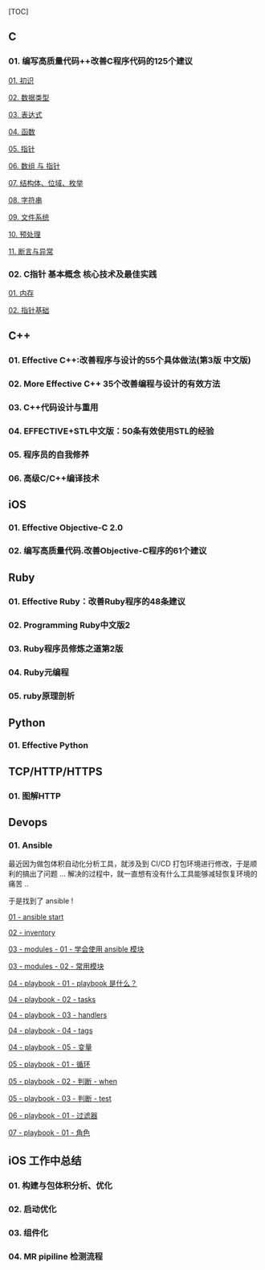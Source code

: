 [TOC]

## C

### 01. 编写高质量代码++改善C程序代码的125个建议

[01. 初识](./125_Suggestions_Writing_High_Quality_Code_for_c/01/initial.md)

[02. 数据类型](./125_Suggestions_Writing_High_Quality_Code_for_c/02/data_type.md)

[03. 表达式](./125_Suggestions_Writing_High_Quality_Code_for_c/03/expression.md)

[04. 函数](./125_Suggestions_Writing_High_Quality_Code_for_c/04/function.md)

[05. 指针](./125_Suggestions_Writing_High_Quality_Code_for_c/05/pointer.md)

[06. 数组 与 指针](./125_Suggestions_Writing_High_Quality_Code_for_c/06/array_pointer.md)

[07. 结构体、位域、枚举](./125_Suggestions_Writing_High_Quality_Code_for_c/07/struct.md)

[08. 字符串](./125_Suggestions_Writing_High_Quality_Code_for_c/08/string.md)

[09. 文件系统](./125_Suggestions_Writing_High_Quality_Code_for_c/09/io.md)

[10. 预处理](./125_Suggestions_Writing_High_Quality_Code_for_c/10/pre_processing.md)

[11. 断言与异常](./125_Suggestions_Writing_High_Quality_Code_for_c/11/assert.md)



### 02. C指针 基本概念 核心技术及最佳实践

[01. 内存](./c_pointer_best_practices/01/memory.md)

[02. 指针基础](./c_pointer_best_practices/02/point_basic.md)

## C++

### 01. Effective C++:改善程序与设计的55个具体做法(第3版 中文版)



### 02. More Effective C++  35个改善编程与设计的有效方法



### 03. C++代码设计与重用



### 04. EFFECTIVE+STL中文版：50条有效使用STL的经验



### 05. 程序员的自我修养



### 06. 高级C/C++编译技术





## iOS

### 01. Effective Objective-C 2.0



### 02. 编写高质量代码.改善Objective-C程序的61个建议







## Ruby

### 01. Effective Ruby：改善Ruby程序的48条建议



### 02. Programming Ruby中文版2



### 03. Ruby程序员修炼之道第2版



### 04. Ruby元编程



### 05. ruby原理剖析





## Python

### 01. Effective Python





## TCP/HTTP/HTTPS

### 01. 图解HTTP





## Devops

### 01. Ansible

最近因为做包体积自动化分析工具，就涉及到 CI/CD 打包环境进行修改，于是顺利的搞出了问题 … 解决的过程中，就一直想有没有什么工具能够减轻恢复环境的痛苦 ..

于是找到了 ansible !

[01 - ansible start](./ansible/01/ansible_start.md)

[02 - inventory](./ansible/02/ansible_inventory.md)

[03 - modules - 01 - 学会使用 ansible 模块](./ansible/03/01/ansible_modules.md)

[03 - modules - 02 - 常用模块](./ansible/03/02/ansible_modules.md)

[04 - playbook - 01 - playbook 是什么？](./ansible/03/01/ansible_playbook.md)

[04 - playbook - 02 - tasks](./ansible/04/02/ansible_playbook.md)

[04 - playbook - 03 - handlers](./ansible/04/03/ansible_playbook.md)

[04 - playbook - 04 - tags](./ansible/04/04/ansible_playbook.md)

[04 - playbook - 05 - 变量](./ansible/04/05/ansible_playbook.md)

[05 - playbook - 01 - 循环](./ansible/05/01/ansible_playbook.md)

[05 - playbook - 02 - 判断 - when](./ansible/05/02/ansible_playbook.md)

[05 - playbook - 03 - 判断 - test](./ansible/05/03/ansible_playbook.md)

[06 - playbook - 01 - 过滤器](./ansible/06/ansible_playbook.md)

[07 - playbook - 01 - 角色](./ansible/07/ansible_playbook.md)



## iOS 工作中总结

### 01. 构建与包体积分析、优化



### 02. 启动优化



### 03. 组件化



### 04. MR pipiline 检测流程


